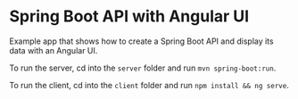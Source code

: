 # Spring Boot API with Angular UI
 
Example app that shows how to create a Spring Boot API and display its data with an Angular UI.

To run the server, cd into the `server` folder and run `mvn spring-boot:run`.

To run the client, cd into the `client` folder and run `npm install && ng serve`.
